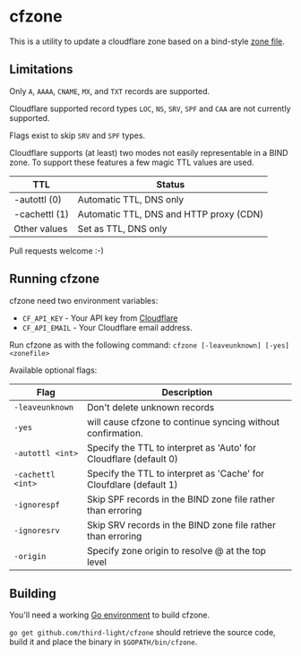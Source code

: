 # cfzone

This is a utility to update a cloudflare zone based on a bind-style [zone file](https://en.wikipedia.org/wiki/Zone_file).


## Limitations

Only `A`, `AAAA`, `CNAME`, `MX`, and `TXT` records are supported.

Cloudflare supported record types `LOC`, `NS`, `SRV`, `SPF` and `CAA` are not
currently supported.

Flags exist to skip `SRV` and `SPF` types.

Cloudflare supports (at least) two modes not easily representable in a BIND
zone. To support these features a few magic TTL values are used.

| TTL           | Status                                  |
|---------------|-----------------------------------------|
| -autottl  (0) | Automatic TTL, DNS only                 |
| -cachettl (1) | Automatic TTL, DNS and HTTP proxy (CDN) |
| Other values  | Set as TTL, DNS only                    |

Pull requests welcome :-)


## Running cfzone

cfzone need two environment variables:

- `CF_API_KEY` - Your API key from [Cloudflare](https://support.cloudflare.com/hc/en-us/articles/200167836-Where-do-I-find-my-Cloudflare-API-key-)
- `CF_API_EMAIL` - Your Cloudflare email address.

Run cfzone as with the following command:
`cfzone [-leaveunknown] [-yes] <zonefile>`

Available optional flags:

| Flag              | Description                                                        |
|-------------------|--------------------------------------------------------------------|
| `-leaveunknown`   | Don't delete unknown records                                       |
| `-yes`            | will cause cfzone to continue syncing without confirmation.        |
| `-autottl <int>`  | Specify the TTL to interpret as 'Auto' for Cloudflare (default 0)  |
| `-cachettl <int>` | Specify the TTL to interpret as 'Cache' for Cloufdlare (default 1) |
| `-ignorespf`      | Skip SPF records in the BIND zone file rather than erroring        |
| `-ignoresrv`      | Skip SRV records in the BIND zone file rather than erroring        |
| `-origin`         | Specify zone origin to resolve @ at the top level

## Building

You'll need a working [Go environment](https://golang.org/doc/install) to build
cfzone.

`go get github.com/third-light/cfzone` should retrieve the source code, build it and
place the binary in `$GOPATH/bin/cfzone`.
